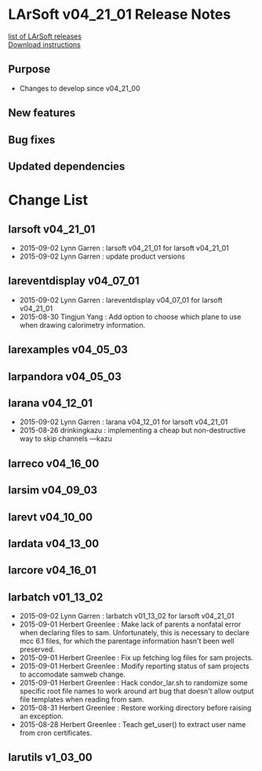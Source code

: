 # LArSoft v04_21_01 Release Notes



[list of LArSoft releases](LArSoft_release_list)  
[Download instructions](http://scisoft.fnal.gov/scisoft/bundles/larsoft/v04_21_01/larsoft-v04_21_01.html)

## Purpose

-   Changes to develop since v04_21_00

## New features

## Bug fixes

## Updated dependencies

# Change List

## larsoft v04_21_01

-   2015-09-02 Lynn Garren : larsoft v04_21_01 for larsoft v04_21_01
-   2015-09-02 Lynn Garren : update product versions

## lareventdisplay v04_07_01

-   2015-09-02 Lynn Garren : lareventdisplay v04_07_01 for larsoft v04_21_01
-   2015-08-30 Tingjun Yang : Add option to choose which plane to use when drawing calorimetry information.

## larexamples v04_05_03

## larpandora v04_05_03

## larana v04_12_01

-   2015-09-02 Lynn Garren : larana v04_12_01 for larsoft v04_21_01
-   2015-08-26 drinkingkazu : implementing a cheap but non-destructive way to skip channels —kazu

## larreco v04_16_00

## larsim v04_09_03

## larevt v04_10_00

## lardata v04_13_00

## larcore v04_16_01

## larbatch v01_13_02

-   2015-09-02 Lynn Garren : larbatch v01_13_02 for larsoft v04_21_01
-   2015-09-01 Herbert Greenlee : Make lack of parents a nonfatal error when declaring files to sam. Unfortunately, this is necessary to declare mcc 6.1 files, for which the parentage information hasn't been well preserved.
-   2015-09-01 Herbert Greenlee : Fix up fetching log files for sam projects.
-   2015-09-01 Herbert Greenlee : Modify reporting status of sam projects to accomodate samweb change.
-   2015-09-01 Herbert Greenlee : Hack condor_lar.sh to randomize some specific root file names to work around art bug that doesn't allow output file templates when reading from sam.
-   2015-08-31 Herbert Greenlee : Restore working directory before raising an exception.
-   2015-08-28 Herbert Greenlee : Teach get_user() to extract user name from cron certificates.

## larutils v1_03_00
